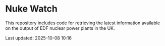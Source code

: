# Nuke Watch

This repository includes code for retrieving the latest information available on the output of EDF nuclear power plants in the UK.

Last updated: 2025-10-08 10:16